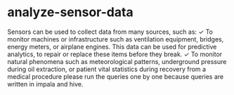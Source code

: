 # analyze-sensor-data
Sensors can be used to collect data from many sources, such as: ✓ To monitor machines or infrastructure such as ventilation equipment, bridges, energy meters, or airplane engines. This data can be used for predictive analytics, to repair or replace these items before they break. ✓ To monitor natural phenomena such as meteorological patterns, underground pressure during oil extraction, or patient vital statistics during recovery from a medical procedure
please run the queries one by one because queries are written in impala and hive.
